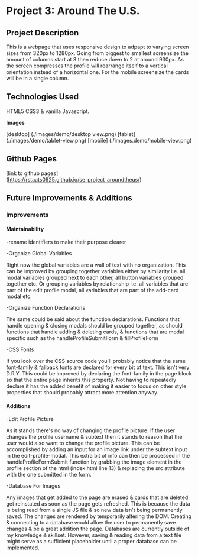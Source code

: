 # Project 3: Around The U.S.

## Project Description

This is a webpage that uses responsive design to adpapt to varying screen sizes from 320px to 1280px. Going from biggest to smallest screensize the amount of columns start at 3 then reduce down to 2 at around 930px. As the screen compresses the profile will rearrange itself to a vertical orientation instead of a horizontal one. For the mobile screensize the cards will be in a single column.

## Technologies Used

HTML5 CSS3 & vanilla Javascript.

**Images**

[desktop] (./images/demo/desktop view.png)
[tablet] (./images/demo/tablet-view.png)
[mobile] (./images.demo/mobile-view.png)

## Github Pages

[link to github pages] (https://rstaats0925.github.io/se_project_aroundtheus/)

## Future Improvements & Additions

### Improvements

#### Maintainability

-rename identifiers to make their purpose clearer

-Organize Global Variables

Right now the global variables are a wall of text
with no organization. This can be improved by grouping
together variables either by similarity i.e. all modal
variables grouped next to each other, all button variables
grouped together etc. Or grouping variables by relationship
i.e. all variables that are part of the edit profile modal,
all variables that are part of the add-card modal etc.

-Organize Function Declarations

The same could be said about the function declarations.
Functions that handle opening & closing modals should be
grouped together, as should functions that handle adding
& deleting cards, & functions that are modal specific such
as the handleProfileSubmitForm & fillProfileForm

-CSS Fonts

If you look over the CSS source code you'll probably notice
that the same font-family & fallback fonts are declared for
every bit of text. This isn't very D.R.Y. This could be
improved by declaring the font-family in the page block so
that the entire page inherits this property. Not having to
repeatedly declare it has the added benefit of making it easier
to focus on other style properties that should probably attract
more attention anyway.

#### Additions

-Edit Profile Picture

As it stands there's no way of changing the profile picture.
If the user changes the profile username & subtext then it
stands to reason that the user would also want to change the
profile picture. This can be accomplished by adding an input
for an image link under the subtext input in the
edit-profile-modal. This extra bit of info can then be processed
in the handleProfileFormSubmit function by grabbing the image
element in the profile section of the html (index.html line 13)
& replacing the src attribute with the one submitted in the form.

-Database For Images

Any images that get added to the page are erased & cards that are
deleted get reinstated as soon as the page gets refreshed. This is
because the data is being read from a single JS file & so new data
isn't being permanently saved. The changes are rendered by temporarily
altering the DOM. Creating & connecting to a database would allow
the user to permanently save changes & be a great addition the page.
Databases are currently outside of my knowledge & skillset. However,
saving & reading data from a text file might serve as a sufficient
placeholder until a proper database can be implemented.
